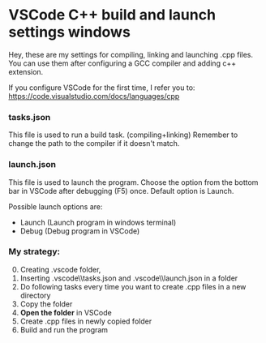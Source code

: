 # VSCode C++ build and launch settings windows
Hey, these are my settings for compiling, linking and launching .cpp files.
You can use them after configuring a GCC compiler and adding c++ extension.

If you configure VSCode for the first time, I refer you to:
https://code.visualstudio.com/docs/languages/cpp

### tasks.json
This file is used to run a build task. (compiling+linking)
Remember to change the path to the compiler if it doesn't match.

### launch.json
This file is used to launch the program.
Choose the option from the bottom bar in VSCode after debugging (F5) once. 
Default option is Launch.  

Possible launch options are:
- Launch (Launch program in windows terminal)
- Debug  (Debug program in VSCode)

### My strategy:
0. Creating .vscode folder, 
1. Inserting .vscode\\\tasks.json and .vscode\\\launch.json in a folder
2. Do following tasks every time you want to create .cpp files in a new directory
  1. Copy the folder
  2. **Open the folder** in VSCode
  3. Create .cpp files in newly copied folder
  4. Build and run the program
